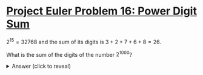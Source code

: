 # [Project Euler Problem 16: Power Digit Sum](https://projecteuler.net/problem=16)

$2^{15} = 32768$ and the sum of its digits is $3 + 2 + 7 + 6 + 8 = 26$.

What is the sum of the digits of the number $2^{1000}$?

<details>
<summary>Answer (click to reveal)</summary>

</details>

